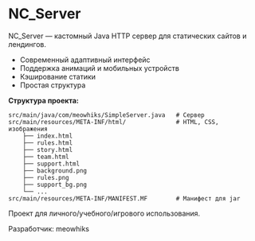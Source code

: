 # NC_Server

NC_Server — кастомный Java HTTP сервер для статических сайтов и лендингов. 

- Современный адаптивный интерфейс
- Поддержка анимаций и мобильных устройств
- Кэширование статики
- Простая структура

**Структура проекта:**
```
src/main/java/com/meowhiks/SimpleServer.java   # Сервер
src/main/resources/META-INF/html/              # HTML, CSS, изображения
    ├── index.html
    ├── rules.html
    ├── story.html
    ├── team.html
    ├── support.html
    ├── background.png
    ├── rules.png
    ├── support_bg.png
    └── ...
src/main/resources/META-INF/MANIFEST.MF        # Манифест для jar
```

Проект для личного/учебного/игрового использования.

Разработчик: meowhiks
